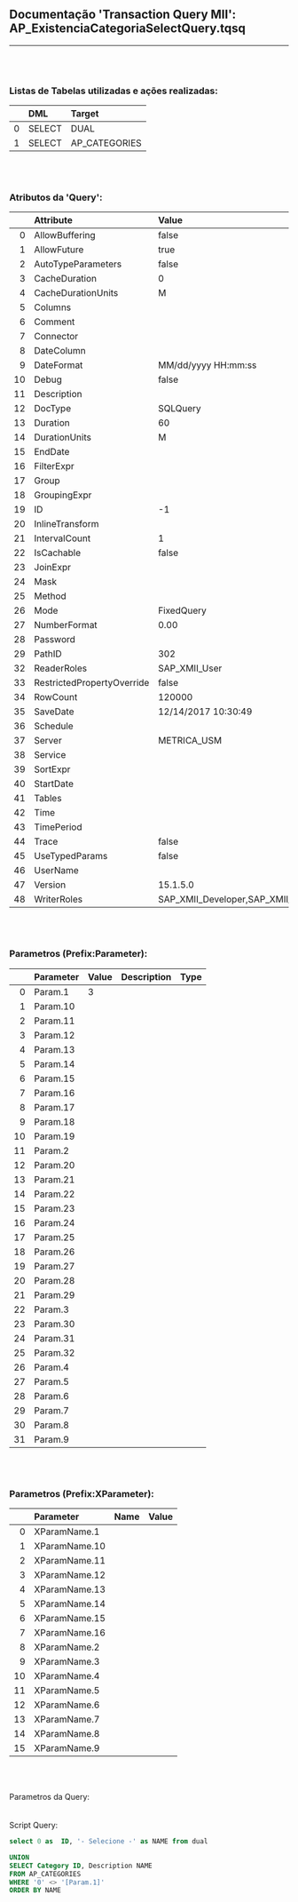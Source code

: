 ## Documentação 'Transaction Query MII': AP_ExistenciaCategoriaSelectQuery.tqsq

---


<br><br>

### Listas de Tabelas utilizadas e ações realizadas:
<p align="left">
  
|    | DML    | Target        |
|---:|:-------|:--------------|
|  0 | SELECT | DUAL          |
|  1 | SELECT | AP_CATEGORIES |

</p>
<br><br>

### Atributos da 'Query':
|    | Attribute                  | Value                                                                  |
|---:|:---------------------------|:-----------------------------------------------------------------------|
|  0 | AllowBuffering             | false                                                                  |
|  1 | AllowFuture                | true                                                                   |
|  2 | AutoTypeParameters         | false                                                                  |
|  3 | CacheDuration              | 0                                                                      |
|  4 | CacheDurationUnits         | M                                                                      |
|  5 | Columns                    |                                                                        |
|  6 | Comment                    |                                                                        |
|  7 | Connector                  |                                                                        |
|  8 | DateColumn                 |                                                                        |
|  9 | DateFormat                 | MM/dd/yyyy HH:mm:ss                                                    |
| 10 | Debug                      | false                                                                  |
| 11 | Description                |                                                                        |
| 12 | DocType                    | SQLQuery                                                               |
| 13 | Duration                   | 60                                                                     |
| 14 | DurationUnits              | M                                                                      |
| 15 | EndDate                    |                                                                        |
| 16 | FilterExpr                 |                                                                        |
| 17 | Group                      |                                                                        |
| 18 | GroupingExpr               |                                                                        |
| 19 | ID                         | -1                                                                     |
| 20 | InlineTransform            |                                                                        |
| 21 | IntervalCount              | 1                                                                      |
| 22 | IsCachable                 | false                                                                  |
| 23 | JoinExpr                   |                                                                        |
| 24 | Mask                       |                                                                        |
| 25 | Method                     |                                                                        |
| 26 | Mode                       | FixedQuery                                                             |
| 27 | NumberFormat               | 0.00                                                                   |
| 28 | Password                   |                                                                        |
| 29 | PathID                     | 302                                                                    |
| 32 | ReaderRoles                | SAP_XMII_User                                                          |
| 33 | RestrictedPropertyOverride | false                                                                  |
| 34 | RowCount                   | 120000                                                                 |
| 35 | SaveDate                   | 12/14/2017 10:30:49                                                    |
| 36 | Schedule                   |                                                                        |
| 37 | Server                     | METRICA_USM                                                            |
| 38 | Service                    |                                                                        |
| 39 | SortExpr                   |                                                                        |
| 40 | StartDate                  |                                                                        |
| 41 | Tables                     |                                                                        |
| 42 | Time                       |                                                                        |
| 43 | TimePeriod                 |                                                                        |
| 44 | Trace                      | false                                                                  |
| 45 | UseTypedParams             | false                                                                  |
| 46 | UserName                   |                                                                        |
| 47 | Version                    | 15.1.5.0                                                               |
| 48 | WriterRoles                | SAP_XMII_Developer,SAP_XMII_Administrator,SAP_XMII_Super_Administrator |
<br><br>

### Parametros (Prefix:Parameter):
|    | Parameter   | Value   | Description   | Type   |
|---:|:------------|:--------|:--------------|:-------|
|  0 | Param.1     | 3       |               |        |
|  1 | Param.10    |         |               |        |
|  2 | Param.11    |         |               |        |
|  3 | Param.12    |         |               |        |
|  4 | Param.13    |         |               |        |
|  5 | Param.14    |         |               |        |
|  6 | Param.15    |         |               |        |
|  7 | Param.16    |         |               |        |
|  8 | Param.17    |         |               |        |
|  9 | Param.18    |         |               |        |
| 10 | Param.19    |         |               |        |
| 11 | Param.2     |         |               |        |
| 12 | Param.20    |         |               |        |
| 13 | Param.21    |         |               |        |
| 14 | Param.22    |         |               |        |
| 15 | Param.23    |         |               |        |
| 16 | Param.24    |         |               |        |
| 17 | Param.25    |         |               |        |
| 18 | Param.26    |         |               |        |
| 19 | Param.27    |         |               |        |
| 20 | Param.28    |         |               |        |
| 21 | Param.29    |         |               |        |
| 22 | Param.3     |         |               |        |
| 23 | Param.30    |         |               |        |
| 24 | Param.31    |         |               |        |
| 25 | Param.32    |         |               |        |
| 26 | Param.4     |         |               |        |
| 27 | Param.5     |         |               |        |
| 28 | Param.6     |         |               |        |
| 29 | Param.7     |         |               |        |
| 30 | Param.8     |         |               |        |
| 31 | Param.9     |         |               |        |
<br><br>

### Parametros (Prefix:XParameter):
|    | Parameter     | Name   | Value   |
|---:|:--------------|:-------|:--------|
|  0 | XParamName.1  |        |         |
|  1 | XParamName.10 |        |         |
|  2 | XParamName.11 |        |         |
|  3 | XParamName.12 |        |         |
|  4 | XParamName.13 |        |         |
|  5 | XParamName.14 |        |         |
|  6 | XParamName.15 |        |         |
|  7 | XParamName.16 |        |         |
|  8 | XParamName.2  |        |         |
|  9 | XParamName.3  |        |         |
| 10 | XParamName.4  |        |         |
| 11 | XParamName.5  |        |         |
| 12 | XParamName.6  |        |         |
| 13 | XParamName.7  |        |         |
| 14 | XParamName.8  |        |         |
| 15 | XParamName.9  |        |         |
<br><br>

Parametros da Query: 
<br>
<br><br>
Script Query: 
```sql
select 0 as  ID, '- Selecione -' as NAME from dual

UNION
SELECT Category ID, Description NAME
FROM AP_CATEGORIES
WHERE '0' <> '[Param.1]' 
ORDER BY NAME

```

<br><br>
